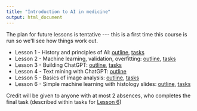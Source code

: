 ```yaml
---
title: "Introduction to AI in medicine"
output: html_document
---
```


The plan for future lessons is tentative --- this is a first time this course is
run so we'll see how things work out.

- Lesson 1 - History and principles of AI: [outline](lesson1.html), [tasks](lesson1-tasks.html)
- Lesson 2 - Machine learning, validation, overfitting: [outline](lesson2.html), [tasks](lesson2-tasks.html)
- Lesson 3 - Building ChatGPT: [outline](lesson3.html), [tasks](lesson3-tasks.html)
- Lesson 4 - Text mining with ChatGPT: [outline](lesson4.html)
- Lesson 5 - Basics of image analysis: [outline](lesson5.html), [tasks](lesson5-tasks.html)
- Lesson 6 - Simple machine learning with histology slides: [outline](lesson6.html), [tasks](lesson6-tasks.html)


Credit will be given to anyone with at most 2 absences, who completes the final
task (described within tasks for [Lesson 6](lesson6-tasks.html))
